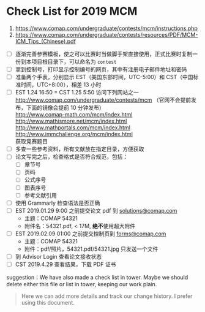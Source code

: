 ﻿# Check List for 2019 MCM

1. https://www.comap.com/undergraduate/contests/mcm/instructions.php
2. https://www.comap.com/undergraduate/contests/resources/PDF/MCM-ICM_Tips_(Chinese).pdf

- [ ] 逐渐完善参赛模板，使之可以比赛时当做脚手架直接使用，正式比赛时复制一份到本项目根目录下，可以命名为 `contest`
- [ ] 拿到控制号，打印显示控制编号的网页，其中有注册电子邮件地址和密码
- [ ] 准备两个手表，分别显示 EST（美国东部时间，UTC-5:00）和 CST（中国标准时间，UTC+8:00），相差 13 小时
- [ ] EST 1.24 16:50 = CST 1.25 5:50 访问下列网站之一
    http://www.comap.com/undergraduate/contests/mcm （官网不会提前发布，下面的镜像会提前 10 分钟发布）  
    http://www.comap-math.com/mcm/index.html  
    http://www.mathismore.net/mcm/index.html  
    http://www.mathportals.com/mcm/index.html  
    http://www.immchallenge.org/mcm/index.html  
    获取竞赛题目
- [ ] 多查一些参考资料，所有文献放在指定目录，方便获取
- [ ] 论文写完之后，检查格式是否符合规范，包括：
  - [ ] 章节号
  - [ ] 页码
  - [ ] 公式序号
  - [ ] 图表序号
  - [ ] 参考文献引用
- [ ] 使用 Grammarly 检查语法是否正确
- [ ] EST 2019.01.29 9:00 之前提交论文 pdf 到 solutions@comap.com
  - 主题：COMAP 54321
  - 附件名：54321.pdf, < 17M, **绝不**使用超大附件
- [ ] EST 2019.02.09 01:00 之前提交控制页到 forms@comap.com
  - 主题：COMAP 54321
  - 附件：pdf/照片，54321.pdf/54321.jpg 只发送一个文件
- [ ] 到 Advisor Login 查看论文接收状态
- [ ] CST 2019.4.29 查看结果，下载 PDF 证书

suggestion：We have also made a check list in tower. Maybe we should delete either this file or list in tower, keeping our work plain.
> Here we can add more details and track our change history. I prefer using this document.
